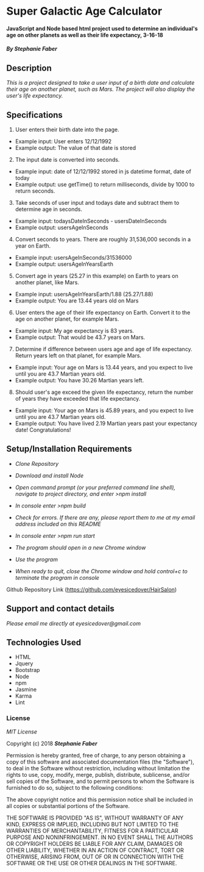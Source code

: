 # Super Galactic Age Calculator
#### JavaScript and Node based html project used to determine an individual's age on other planets as well as their life expectancy, 3-16-18  

#### _By Stephanie Faber_  

## Description
_This is a project designed to take a user input of a birth date and calculate their age on another planet, such as Mars. The project will also display the user's life expectancy._  

## Specifications

1. User enters their birth date into the page.
* Example input: User enters 12/12/1992
* Example output: The value of that date is stored

2. The input date is converted into seconds.
* Example input: date of 12/12/1992 stored in js datetime format, date of today
* Example output: use getTime() to return milliseconds, divide by 1000 to return seconds.

3. Take seconds of user input and todays date and subtract them to determine age in seconds.
* Example input: todaysDateInSeconds - usersDateInSeconds
* Example output: usersAgeInSeconds

4. Convert seconds to years. There are roughly 31,536,000 seconds in a year on Earth.
* Example input: usersAgeInSeconds/31536000
* Example output: usersAgeInYearsEarth

5. Convert age in years (25.27 in this example) on Earth to years on another planet, like Mars.
* Example input: usersAgeInYearsEarth/1.88 (25.27/1.88)
* Example output: You are 13.44 years old on Mars

6. User enters the age of their life expectancy on Earth. Convert it to the age on another planet, for example Mars.
* Example input: My age expectancy is 83 years.
* Example output: That would be 43.7 years on Mars.

7. Determine if difference between users age and age of life expectancy. Return years left on that planet, for example Mars.
* Example input: Your age on Mars is 13.44 years, and you expect to live until you are 43.7 Martian years old.
* Example output: You have 30.26 Martian years left.

8. Should user's age exceed the given life expectancy, return the number of years they have exceeded that life expectancy.
* Example input: Your age on Mars is 45.89 years, and you expect to live until you are 43.7 Martian years old.
* Example output: You have lived 2.19 Martian years past your expectancy date! Congratulations!


## Setup/Installation Requirements

* _Clone Repository_

* _Download and install Node_

* _Open command prompt (or your preferred command line shell), navigate to project directory, and enter >npm install_

* _In console enter >npm build_

* _Check for errors. If there are any, please report them to me at my email address included on this README_

* _In console enter >npm run start_

* _The program should open in a new Chrome window_

* _Use the program_

* _When ready to quit, close the Chrome window and hold control+c to terminate the program in console_

Github Repository Link (https://github.com/eyesicedover/HairSalon)

## Support and contact details

_Please email me directly at eyesicedover@gmail.com_

## Technologies Used

* HTML
* Jquery
* Bootstrap
* Node
* npm
* Jasmine
* Karma
* Lint

### License

*MIT License*

Copyright (c) 2018 **_Stephanie Faber_**

Permission is hereby granted, free of charge, to any person obtaining a copy
of this software and associated documentation files (the "Software"), to deal
in the Software without restriction, including without limitation the rights
to use, copy, modify, merge, publish, distribute, sublicense, and/or sell
copies of the Software, and to permit persons to whom the Software is
furnished to do so, subject to the following conditions:

The above copyright notice and this permission notice shall be included in all
copies or substantial portions of the Software.

THE SOFTWARE IS PROVIDED "AS IS", WITHOUT WARRANTY OF ANY KIND, EXPRESS OR
IMPLIED, INCLUDING BUT NOT LIMITED TO THE WARRANTIES OF MERCHANTABILITY,
FITNESS FOR A PARTICULAR PURPOSE AND NONINFRINGEMENT. IN NO EVENT SHALL THE
AUTHORS OR COPYRIGHT HOLDERS BE LIABLE FOR ANY CLAIM, DAMAGES OR OTHER
LIABILITY, WHETHER IN AN ACTION OF CONTRACT, TORT OR OTHERWISE, ARISING FROM,
OUT OF OR IN CONNECTION WITH THE SOFTWARE OR THE USE OR OTHER DEALINGS IN THE
SOFTWARE.

